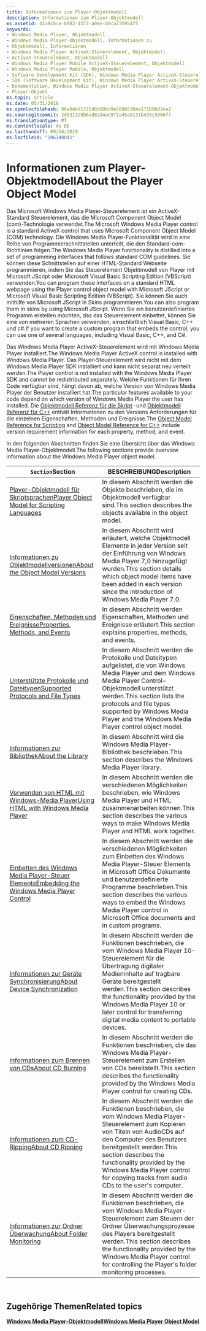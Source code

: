 ```yaml
---
title: Informationen zum Player-Objektmodell
description: Informationen zum Player-Objektmodell
ms.assetid: 41a9cbce-b982-4377-a0ee-b0ca735954f5
keywords:
- Windows Media Player, Objektmodell
- Windows Media Player-Objektmodell, Informationen zu
- Objektmodell, Informationen
- Windows Media Player ActiveX-Steuerelement, Objektmodell
- ActiveX-Steuerelement, Objektmodell
- Windows Media Player Mobile ActiveX-Steuerelement, Objektmodell
- Windows Media Player Mobile, Objektmodell
- Software Development Kit (SDK), Windows Media Player ActiveX-Steuerelement-Objektmodell
- SDK (Software Development Kit), Windows Media Player ActiveX-Steuerelement-Objektmodell
- Dokumentation, Windows Media Player ActiveX-Steuerelement-Objektmodell
- Player-Objekt
ms.topic: article
ms.date: 05/31/2018
ms.openlocfilehash: 06a0ded1f25d8d08bd9e588b5384a171698d2ea2
ms.sourcegitcommit: 2d531328b6ed82d4ad971a45a5131b430c5866f7
ms.translationtype: MT
ms.contentlocale: de-DE
ms.lasthandoff: 09/16/2019
ms.locfileid: "106340841"
---
```

# <a name="about-the-player-object-model"></a><span data-ttu-id="1b2d4-114">Informationen zum Player-Objektmodell</span><span class="sxs-lookup"><span data-stu-id="1b2d4-114">About the Player Object Model</span></span>

<span data-ttu-id="1b2d4-115">Das Microsoft Windows Media Player-Steuerelement ist ein ActiveX-Standard Steuerelement, das die Microsoft Component Object Model (com)-Technologie verwendet.</span><span class="sxs-lookup"><span data-stu-id="1b2d4-115">The Microsoft Windows Media Player control is a standard ActiveX control that uses Microsoft Component Object Model (COM) technology.</span></span> <span data-ttu-id="1b2d4-116">Die Windows Media Player-Funktionalität wird in eine Reihe von Programmierschnittstellen unterteilt, die den Standard-com-Richtlinien folgen.</span><span class="sxs-lookup"><span data-stu-id="1b2d4-116">The Windows Media Player functionality is distilled into a set of programming interfaces that follows standard COM guidelines.</span></span> <span data-ttu-id="1b2d4-117">Sie können diese Schnittstellen auf einer HTML-Standard Webseite programmieren, indem Sie das Steuerelement Objektmodell von Player mit Microsoft JScript oder Microsoft Visual Basic Scripting Edition (VBScript) verwenden.</span><span class="sxs-lookup"><span data-stu-id="1b2d4-117">You can program these interfaces on a standard HTML webpage using the Player control object model with Microsoft JScript or Microsoft Visual Basic Scripting Edition (VBScript).</span></span> <span data-ttu-id="1b2d4-118">Sie können Sie auch mithilfe von Microsoft JScript in Skins programmieren.</span><span class="sxs-lookup"><span data-stu-id="1b2d4-118">You can also program them in skins by using Microsoft JScript.</span></span> <span data-ttu-id="1b2d4-119">Wenn Sie ein benutzerdefiniertes Programm erstellen möchten, das das Steuerelement einbettet, können Sie eine von mehreren Sprachen verwenden, einschließlich Visual Basic, C++ und c#.</span><span class="sxs-lookup"><span data-stu-id="1b2d4-119">If you want to create a custom program that embeds the control, you can use one of several languages, including Visual Basic, C++, and C#.</span></span>

<span data-ttu-id="1b2d4-120">Das Windows Media Player ActiveX-Steuerelement wird mit Windows Media Player installiert.</span><span class="sxs-lookup"><span data-stu-id="1b2d4-120">The Windows Media Player ActiveX control is installed with Windows Media Player.</span></span> <span data-ttu-id="1b2d4-121">Das Player-Steuerelement wird nicht mit dem Windows Media Player SDK installiert und kann nicht separat neu verteilt werden.</span><span class="sxs-lookup"><span data-stu-id="1b2d4-121">The Player control is not installed with the Windows Media Player SDK and cannot be redistributed separately.</span></span> <span data-ttu-id="1b2d4-122">Welche Funktionen für Ihren Code verfügbar sind, hängt davon ab, welche Version von Windows Media Player der Benutzer installiert hat.</span><span class="sxs-lookup"><span data-stu-id="1b2d4-122">The particular features available to your code depend on which version of Windows Media Player the user has installed.</span></span> <span data-ttu-id="1b2d4-123">Die [Objektmodell Referenz für die Skript](object-model-reference-for-scripting.md) -und [Objektmodell Referenz für C++](object-model-reference-for-c.md) enthält Informationen zu den Versions Anforderungen für die einzelnen Eigenschaften, Methoden und Ereignisse.</span><span class="sxs-lookup"><span data-stu-id="1b2d4-123">The [Object Model Reference for Scripting](object-model-reference-for-scripting.md) and [Object Model Reference for C++](object-model-reference-for-c.md) include version requirement information for each property, method, and event.</span></span>

<span data-ttu-id="1b2d4-124">In den folgenden Abschnitten finden Sie eine Übersicht über das Windows Media Player-Objektmodell.</span><span class="sxs-lookup"><span data-stu-id="1b2d4-124">The following sections provide overview information about the Windows Media Player object model.</span></span>



| <span data-ttu-id="1b2d4-125">`Section`</span><span class="sxs-lookup"><span data-stu-id="1b2d4-125">Section</span></span>                                                                                        | <span data-ttu-id="1b2d4-126">BESCHREIBUNG</span><span class="sxs-lookup"><span data-stu-id="1b2d4-126">Description</span></span>                                                                                                                                                   |
|------------------------------------------------------------------------------------------------|---------------------------------------------------------------------------------------------------------------------------------------------------------------|
| [<span data-ttu-id="1b2d4-127">Player-Objektmodell für Skriptsprachen</span><span class="sxs-lookup"><span data-stu-id="1b2d4-127">Player Object Model for Scripting Languages</span></span>](player-object-model-for-scripting-languages.md) | <span data-ttu-id="1b2d4-128">In diesem Abschnitt werden die Objekte beschrieben, die im Objektmodell verfügbar sind.</span><span class="sxs-lookup"><span data-stu-id="1b2d4-128">This section describes the objects available in the object model.</span></span>                                                                                             |
| [<span data-ttu-id="1b2d4-129">Informationen zu Objektmodellversionen</span><span class="sxs-lookup"><span data-stu-id="1b2d4-129">About the Object Model Versions</span></span>](about-the-object-model-versions.md)                         | <span data-ttu-id="1b2d4-130">In diesem Abschnitt wird erläutert, welche Objektmodell Elemente in jeder Version seit der Einführung von Windows Media Player 7,0 hinzugefügt wurden.</span><span class="sxs-lookup"><span data-stu-id="1b2d4-130">This section details which object model items have been added in each version since the introduction of Windows Media Player 7.0.</span></span>                             |
| [<span data-ttu-id="1b2d4-131">Eigenschaften, Methoden und Ereignisse</span><span class="sxs-lookup"><span data-stu-id="1b2d4-131">Properties, Methods, and Events</span></span>](properties--methods-and-events.md)                          | <span data-ttu-id="1b2d4-132">In diesem Abschnitt werden Eigenschaften, Methoden und Ereignisse erläutert.</span><span class="sxs-lookup"><span data-stu-id="1b2d4-132">This section explains properties, methods, and events.</span></span>                                                                                                        |
| [<span data-ttu-id="1b2d4-133">Unterstützte Protokolle und Dateitypen</span><span class="sxs-lookup"><span data-stu-id="1b2d4-133">Supported Protocols and File Types</span></span>](supported-protocols-and-file-types.md)                   | <span data-ttu-id="1b2d4-134">In diesem Abschnitt werden die Protokolle und Dateitypen aufgelistet, die von Windows Media Player und dem Windows Media Player Control-Objektmodell unterstützt werden.</span><span class="sxs-lookup"><span data-stu-id="1b2d4-134">This section lists the protocols and file types supported by Windows Media Player and the Windows Media Player control object model.</span></span>                          |
| [<span data-ttu-id="1b2d4-135">Informationen zur Bibliothek</span><span class="sxs-lookup"><span data-stu-id="1b2d4-135">About the Library</span></span>](about-the-library.md)                                                     | <span data-ttu-id="1b2d4-136">In diesem Abschnitt wird die Windows Media Player-Bibliothek beschrieben.</span><span class="sxs-lookup"><span data-stu-id="1b2d4-136">This section describes the Windows Media Player library.</span></span>                                                                                                      |
| [<span data-ttu-id="1b2d4-137">Verwenden von HTML mit Windows-Media Player</span><span class="sxs-lookup"><span data-stu-id="1b2d4-137">Using HTML with Windows Media Player</span></span>](using-html-with-windows-media-player.md)               | <span data-ttu-id="1b2d4-138">In diesem Abschnitt werden die verschiedenen Möglichkeiten beschrieben, wie Windows Media Player und HTML zusammenarbeiten können.</span><span class="sxs-lookup"><span data-stu-id="1b2d4-138">This section describes the various ways to make Windows Media Player and HTML work together.</span></span>                                                                  |
| [<span data-ttu-id="1b2d4-139">Einbetten des Windows Media Player-Steuer Elements</span><span class="sxs-lookup"><span data-stu-id="1b2d4-139">Embedding the Windows Media Player Control</span></span>](embedding-the-windows-media-player-control.md)   | <span data-ttu-id="1b2d4-140">In diesem Abschnitt werden die verschiedenen Möglichkeiten zum Einbetten des Windows Media Player-Steuer Elements in Microsoft Office Dokumente und benutzerdefinierte Programme beschrieben.</span><span class="sxs-lookup"><span data-stu-id="1b2d4-140">This section describes the various ways to embed the Windows Media Player control in Microsoft Office documents and in custom programs.</span></span>                       |
| [<span data-ttu-id="1b2d4-141">Informationen zur Geräte Synchronisierung</span><span class="sxs-lookup"><span data-stu-id="1b2d4-141">About Device Synchronization</span></span>](about-device-synchronization.md)                               | <span data-ttu-id="1b2d4-142">In diesem Abschnitt werden die Funktionen beschrieben, die vom Windows Media Player 10-Steuerelement für die Übertragung digitaler Medieninhalte auf tragbare Geräte bereitgestellt werden.</span><span class="sxs-lookup"><span data-stu-id="1b2d4-142">This section describes the functionality provided by the Windows Media Player 10 or later control for transferring digital media content to portable devices.</span></span> |
| [<span data-ttu-id="1b2d4-143">Informationen zum Brennen von CDs</span><span class="sxs-lookup"><span data-stu-id="1b2d4-143">About CD Burning</span></span>](about-cd-burning.md)                                                       | <span data-ttu-id="1b2d4-144">In diesem Abschnitt werden die Funktionen beschrieben, die das Windows Media Player-Steuerelement zum Erstellen von CDs bereitstellt.</span><span class="sxs-lookup"><span data-stu-id="1b2d4-144">This section describes the functionality provided by the Windows Media Player control for creating CDs.</span></span>                                                       |
| [<span data-ttu-id="1b2d4-145">Informationen zum CD-Ripping</span><span class="sxs-lookup"><span data-stu-id="1b2d4-145">About CD Ripping</span></span>](about-cd-ripping.md)                                                       | <span data-ttu-id="1b2d4-146">In diesem Abschnitt werden die Funktionen beschrieben, die vom Windows Media Player-Steuerelement zum Kopieren von Titeln von AudioCDs auf den Computer des Benutzers bereitgestellt werden.</span><span class="sxs-lookup"><span data-stu-id="1b2d4-146">This section describes the functionality provided by the Windows Media Player control for copying tracks from audio CDs to the user's computer.</span></span>               |
| [<span data-ttu-id="1b2d4-147">Informationen zur Ordner Überwachung</span><span class="sxs-lookup"><span data-stu-id="1b2d4-147">About Folder Monitoring</span></span>](about-folder-monitoring.md)                                         | <span data-ttu-id="1b2d4-148">In diesem Abschnitt werden die Funktionen beschrieben, die vom Windows Media Player-Steuerelement zum Steuern der Ordner Überwachungsprozesse des Players bereitgestellt werden.</span><span class="sxs-lookup"><span data-stu-id="1b2d4-148">This section describes the functionality provided by the Windows Media Player control for controlling the Player's folder monitoring processes.</span></span>               |



 

## <a name="related-topics"></a><span data-ttu-id="1b2d4-149">Zugehörige Themen</span><span class="sxs-lookup"><span data-stu-id="1b2d4-149">Related topics</span></span>

<dl> <dt>

[<span data-ttu-id="1b2d4-150">**Windows Media Player-Objektmodell**</span><span class="sxs-lookup"><span data-stu-id="1b2d4-150">**Windows Media Player Object Model**</span></span>](windows-media-player-object-model.md)
</dt> </dl>

 

 




